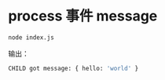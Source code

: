# process 事件 message

```bash
node index.js
```

输出：

```bash
CHILD got message: { hello: 'world' }
```
